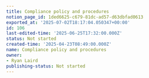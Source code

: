 ```yaml
---
title: Compliance policy and procedures
notion_page_id: 1ded6625-c679-81dc-ad57-d63dbfad0613
exported_at: '2025-07-02T18:17:04.050347+00:00'
id: 106
last-edited-time: '2025-06-25T17:32:00.000Z'
status: Not started
created-time: '2025-04-23T08:49:00.000Z'
name: Compliance policy and procedures
owner:
- Ryan Laird
publishing-status: Not started
---
```


<!-- Unsupported block type: unsupported -->